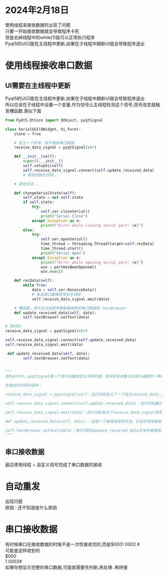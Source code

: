 # 2024年2月18日
使用线程来接收数据时出现了问题    
只要一开始接收数据就会导致程序卡死    
但是去掉线程中的while(1)就可以正常执行程序  
Pyqt5的UI只能在主线程中更新,如果在子线程中跟新UI就会导致程序退出 

# 使用线程接收串口数据

## UI需要在主线程中更新
Pyqt5的UI只能在主线程中更新,如果在子线程中跟新UI就会导致程序退出     
所以应该在子线程中设置一个变量,作为信号让主线程检测这个信号,信号改变就触发槽函数.类似下面    
~~~python
from PyQt5.QtCore import QObject, pyqtSignal

class SerialGUI(QWidget, Ui_Form):
    state = True

    # 定义一个信号，用于接收串口数据
    receive_data_signal = pyqtSignal(str)

    def __init__(self):
        super().__init__()
        self.setupUi(self)
        self.receive_data_signal.connect(self.update_received_data)
        # 其他初始化代码...

    # 其他方法...

    def changeSerialState(self):
        self.state = not self.state
        if self.state:
            try:
                self.ser.closeSerial()
                print("Serial Close")
            except Exception as e:
                print(f"Error while closing serial port: {e}")
        else:
            try:
                self.ser.openSerial()
                time_thread = threading.Thread(target=self.recData)
                time_thread.start()
                print("Serial Open")
            except Exception as e:
                print(f"Error while opening serial port: {e}")
                win = portHasBeenOpened()
                win.exec()

    def recData(self):
        while True:
            data = self.ser.ReceiveData()
            # 发送串口数据信号到主线程
            self.receive_data_signal.emit(data)

    # 槽函数，用于在主线程中更新接收到的串口数据到 textBrowser
    def update_received_data(self, data):
        self.textBrowser.setText(data)
~~~


~~~python
# 伪代码
receive_data_signal = pyqtSignal(str)

self.receive_data_signal.connect(self.update_received_data)
self.receive_data_signal.emit(data)

 def update_received_data(self, data):
        self.textBrowser.setText(data)

        
"""
在PyQt5中，pyqtSignal是一个用于创建自定义信号的类。信号是在对象之间进行通信的一种机制，当某个事件发生时，会发送信号，其他对象可以连接到这个信号并在接收到信号时执行特定的操作。

在给出的代码片段中：

receive_data_signal = pyqtSignal(str)：这行代码定义了一个名为receive_data_signal的自定义信号，该信号传递一个字符串参数。

self.receive_data_signal.connect(self.update_received_data)：这行代码建立了一个连接，将receive_data_signal信号与update_received_data方法关联起来。这意味着当receive_data_signal信号发出时，会调用update_received_data方法，并将传递的数据作为参数传递给它。

self.receive_data_signal.emit(data)：这行代码发出了receive_data_signal信号，并传递了data作为参数。这将触发与之连接的update_received_data方法。

def update_received_data(self, data):：这是一个接收信号的方法，它会在信号被发出时被调用。在这个例子中，update_received_data方法接收一个字符串参数data。

self.textBrowser.setText(data)：这行代码在update_received_data方法中被调用，它将接收到的data字符串设置为textBrowser组件的文本内容，以更新UI界面显示。
"""

~~~

## 串口接收数据
最后使用线程 + 自定义信号完成了串口数据的接收  


# 自动重发
出现问题  
原因 : 还不知道是什么原因  

# 串口接收数据

有时候串口在接收数据的时候不是一次性接收完的,而是$0001 0002 #      
可能是这样收到的    
$000      
1 0002#        
如果你想显示完整的串口数据,可能就需要先判断,再处理.   再拼接   